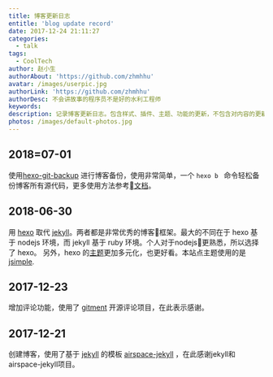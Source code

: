 ```yaml
---
title: 博客更新日志
entitle: 'blog update record'
date: 2017-12-24 21:11:27
categories:
  - talk
tags:
  - CoolTech
author: 赵小生
authorAbout: 'https://github.com/zhmhhu'
avatar: /images/userpic.jpg
authorLink: 'https://github.com/zhmhhu'
authorDesc: 不会讲故事的程序员不是好的水利工程师
keywords:
description: 记录博客更新日志。包含样式、插件、主题、功能的更新，不包含对内容的更新和整理。
photos: /images/default-photos.jpg
---
```

## 2018=07-01
使用[hexo-git-backup](https://github.com/coneycode/hexo-git-backup) 进行博客备份，使用非常简单，一个 `hexo b ` 命令轻松备份博客所有源代码，更多使用方法参考[文档](https://github.com/coneycode/hexo-git-backup/blob/master/README.md)。

## 2018-06-30
用 [hexo](https://hexo.io/zh-cn/docs/) 取代 [jekyll](https://www.jekyll.com.cn/)。两者都是非常优秀的博客框架。最大的不同在于 hexo 基于 nodejs 环境，而 jekyll 基于 ruby 环境。个人对于nodejs更熟悉，所以选择了 hexo。 另外，hexo 的[主题](https://hexo.io/themes/)更加多元化，也更好看。本站点主题使用的是[jsimple](https://github.com/tangkunyin/hexo-theme-jsimple).

## 2017-12-23
增加评论功能，使用了 [gitment][gitment] 开源评论项目，在此表示感谢。

## 2017-12-21
创建博客，使用了基于 [jekyll][jekyll] 的模板 [airspace-jekyll][airspace-jekyll] ，在此感谢jekyll和airspace-jekyll项目。



[gitment]: https://github.com/imsun/gitment
[jekyll]: https://github.com/jekyll/jekyll
[airspace-jekyll]: https://github.com/ndrewtl/airspace-jekyll
